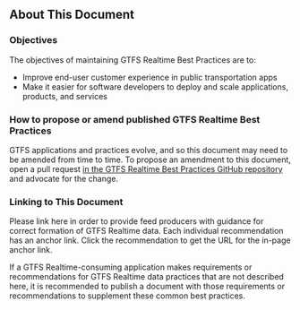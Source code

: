 ## About This Document

### Objectives

The objectives of maintaining GTFS Realtime Best Practices are to:

* Improve end-user customer experience in public transportation apps
* Make it easier for software developers to deploy and scale applications, products, and services

### How to propose or amend published GTFS Realtime Best Practices

GTFS applications and practices evolve, and so this document may need to be amended from time to time. To propose an amendment to this document, open a pull request [in the GTFS Realtime Best Practices GitHub repository](https://github.com/MobilityData/GTFSRT-Best-Practices) and advocate for the change.

### Linking to This Document

Please link here in order to provide feed producers with guidance for correct formation of GTFS Realtime data. Each individual recommendation has an anchor link. Click the recommendation to get the URL for the in-page anchor link.

If a GTFS Realtime-consuming application makes requirements or recommendations for GTFS Realtime data practices that are not described here, it is recommended to publish a document with those requirements or recommendations to supplement these common best practices.

